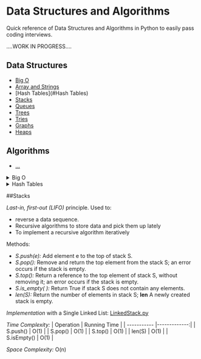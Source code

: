 # Data Structures and Algorithms
Quick reference of Data Structures and Algorithms in Python to easily pass coding interviews.

....WORK IN PROGRESS....

## Data Structures
 - [Big O]()
 - [Array and Strings]()
 - [Hash Tables](#Hash Tables)
 - [Stacks](#Stacks)
 - [Queues]()
 - [Trees]()
 - [Tries]()
 - [Graphs]()
 - [Heaps]()

## Algorithms
 - [...]()


<details>
<summary>Big O</summary>
<img src="https://github.com/ivaste/Algorithms/blob/master/BigO_Algorithms.JPG"/>
<img src="https://github.com/ivaste/Algorithms/blob/master/BigO_Sort.JPG" max/>

</details>


<details><summary>Hash Tables</summary>
....
blablabla
</details>

##Stacks

*Last-in, first-out (LIFO)* principle. 
Used to:
- reverse a data sequence.
- Recursive algorithms to store data and pick them up lately
- To implement a recursive algorithm iteratively

Methods:
- *S.push(e):* Add element e to the top of stack S.
- *S.pop():* Remove and return the top element from the stack S; an error occurs if the stack is empty.
-	*S.top():* Return a reference to the top element of stack S, without removing it; an error occurs if the stack is empty.
-	*S.is_empty( ):* Return True if stack S does not contain any elements.
-	*len(S):* Return the number of elements in stack S; __len__
A newly created stack is empty.

*Implementation* with a Single Linked List: [LinkedStack.py](https://github.com/ivaste/Algorithms/blob/master/LinkedStack.py)

*Time Complexity:*
| Operation   | Running Time |
| ----------- |-------------:|
| S.push()    | O(1)         |
| S.pop()     | O(1)         |
| S.top()     | O(1)         |
| len(S)      | O(1)         |
| S.isEmpty() | O(1)         |

*Space Complexity:* O(n)

